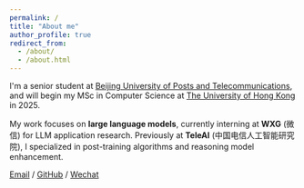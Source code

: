```yaml
---
permalink: /
title: "About me"
author_profile: true
redirect_from: 
  - /about/
  - /about.html
---
```


I'm a senior student at [Beijing University of Posts and Telecommunications](https://www.bupt.edu.cn/), and will begin my MSc in Computer Science at [The University of Hong Kong](https://www.hku.hk/) in 2025. 

My work focuses on **large language models**, currently interning at **WXG** (微信) for LLM application research. Previously at **TeleAI** (中国电信人工智能研究院), I specialized in post-training algorithms and reasoning model enhancement.

[Email](mailto:xujian.huang@qq.com) / [GitHub](https://github.com/mistyrainH) / [Wechat](../image/wechat.jpg)
